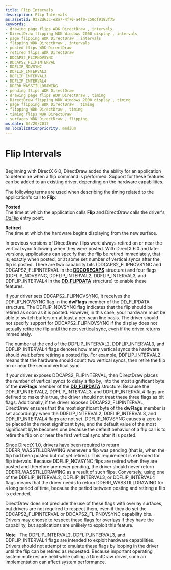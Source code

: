 ```yaml
---
title: Flip Intervals
description: Flip Intervals
ms.assetid: 9372d63c-e2a7-4f70-a4f0-c50df9183f75
keywords:
- drawing page flips WDK DirectDraw , intervals
- DirectDraw flipping WDK Windows 2000 display , intervals
- page flipping WDK DirectDraw , intervals
- flipping WDK DirectDraw , intervals
- posted flips WDK DirectDraw
- retired flips WDK DirectDraw
- DDCAPS2_FLIPNOVSYNC
- DDCAPS2_FLIPINTERVAL
- DDFLIP_NOVSYNC
- DDFLIP_INTERVAL2
- DDFLIP_INTERVAL3
- DDFLIP_INTERVAL4
- DDERR_WASSTILLDRAWING
- pending flips WDK DirectDraw
- drawing page flips WDK DirectDraw , timing
- DirectDraw flipping WDK Windows 2000 display , timing
- page flipping WDK DirectDraw , timing
- flipping WDK DirectDraw , timing
- timing flips WDK DirectDraw
- surfaces WDK DirectDraw , flipping
ms.date: 04/20/2017
ms.localizationpriority: medium
---
```


# Flip Intervals


## <span id="ddk_flip_intervals_gg"></span><span id="DDK_FLIP_INTERVALS_GG"></span>


Beginning with DirectX 6.0, DirectDraw added the ability for an application to determine when a flip command is performed. Support for these features can be added to an existing driver, depending on the hardware capabilities.

The following terms are used when describing the timing related to the application's call to **Flip**:

<span id="Posted"></span><span id="posted"></span><span id="POSTED"></span>**Posted**  
The time at which the application calls **Flip** and DirectDraw calls the driver's [*DdFlip*](/windows/win32/api/ddrawint/nc-ddrawint-pdd_surfcb_flip) entry point.

<span id="Retired"></span><span id="retired"></span><span id="RETIRED"></span>**Retired**  
The time at which the hardware begins displaying from the new surface.

In previous versions of DirectDraw, flips were always retired on or near the vertical sync following when they were posted. With DirectX 6.0 and later versions, applications can specify that the flip be retired immediately, that is, exactly when posted, or at some set number of vertical syncs after the flip is posted. There are two capability bits (DDCAPS2\_FLIPNOVSYNC and DDCAPS2\_FLIPINTERVAL in the [**DDCORECAPS**](/windows/win32/api/ddrawi/ns-ddrawi-_ddcorecaps) structure) and four flags (DDFLIP\_NOVSYNC, DDFLIP\_INTERVAL2, DDFLIP\_INTERVAL3, and DDFLIP\_INTERVAL4 in the [**DD\_FLIPDATA**](/windows/win32/api/ddrawint/ns-ddrawint-_dd_flipdata) structure) to enable these features.

If your driver sets DDCAPS2\_FLIPNOVSYNC, it receives the DDFLIP\_NOVSYNC flag in the **dwFlags** member of the DD\_FLIPDATA structure. The DDFLIP\_NOVSYNC flag indicates that the flip should be retired as soon as it is posted. However, in this case, your hardware must be able to switch buffers on at least a per-scan line basis. The driver should not specify support for DDCAPS2\_FLIPNOVSYNC if the display does not actually retire the flip until the next vertical sync, even if the driver returns immediately.

The number at the end of the DDFLIP\_INTERVAL2, DDFLIP\_INTERVAL3, and DDFLIP\_INTERVAL4 flags denotes how many vertical syncs the hardware should wait before retiring a posted flip. For example, DDFLIP\_INTERVAL2 means that the hardware should count two vertical syncs, then retire the flip on or near the second vertical sync.

If your driver exposes DDCAPS2\_FLIPINTERVAL, then DirectDraw places the number of vertical syncs to delay a flip by, into the most significant byte of the **dwFlags** member of the [**DD\_FLIPDATA**](/windows/win32/api/ddrawint/ns-ddrawint-_dd_flipdata) structure. Because the DDFLIP\_INTERVAL2, DDFLIP\_INTERVAL3, and DDFLIP\_INTERVAL4 flags are defined to make this true, the driver should not treat these three flags as bit flags. Additionally, if the driver exposes DDCAPS2\_FLIPINTERVAL, DirectDraw ensures that the most significant byte of the **dwFlags** member is set accordingly when the DDFLIP\_INTERVAL2, DDFLIP\_INTERVAL3, and DDFLIP\_INTERVAL4 flags are not set. DDFLIP\_NOVSYNC causes a zero to be placed in the most significant byte, and the default value of the most significant byte becomes one because the default behavior of a flip call is to retire the flip on or near the first vertical sync after it is posted.

Since DirectX 1.0, drivers have been required to return DDERR\_WASSTILLDRAWING whenever a flip was pending (that is, when the flip had been posted but not yet retired). This requirement is extended for flip intervals. Because DDFLIP\_NOVSYNC flips are retired when they are posted and therefore are never pending, the driver should never return DDERR\_WASSTILLDRAWING as a result of such flips. Conversely, using one of the DDFLIP\_INTERVAL2, DDFLIP\_INTERVAL3, or DDFLIP\_INTERVAL4 flags means that the driver needs to return DDERR\_WASSTILLDRAWING for a long period of time, because the period between posting and retiring a flip is extended.

DirectDraw does not preclude the use of these flags with overlay surfaces, but drivers are not required to respect them, even if they do set the DDCAPS2\_FLIPINTERVAL or DDCAPS2\_FLIPNOVSYNC capability bits. Drivers may choose to respect these flags for overlays if they have the capability, but applications are unlikely to exploit this feature.

**Note**   The DDFLIP\_INTERVAL2, DDFLIP\_INTERVAL3, and DDFLIP\_INTERVAL4 flags are intended to exploit hardware capabilities. Drivers should not attempt to emulate these flags by looping in the driver until the flip can be retired as requested. Because important operating system mutexes are held while calling a DirectDraw driver, such an implementation can affect system performance.

 

 

